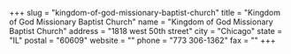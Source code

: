 +++
slug = "kingdom-of-god-missionary-baptist-church"
title = "Kingdom of God Missionary Baptist Church"
name = "Kingdom of God Missionary Baptist Church"
address = "1818 west 50th street"
city = "Chicago"
state = "IL"
postal = "60609"
website = ""
phone = "773 306-1362"
fax = ""
+++
